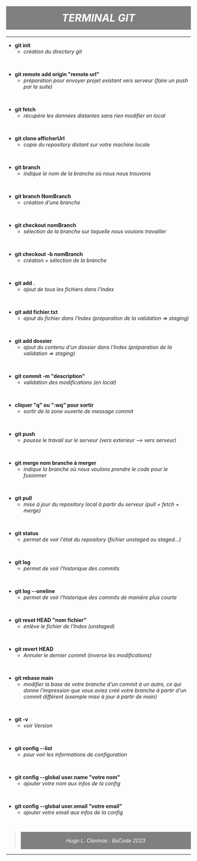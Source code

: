 # <span style="text-align: center; color:white; margin: none; padding: 15px 0; background-color: gray; display: inline-block; width: 100%;">*TERMINAL GIT*</span>

---

- **git init**
    * *création du directory git*
<br>

- **git remote add origin "remote url"**
    * *préparation pour envoyer projet existant vers serveur (faire un push par la suite)*
<br>

- **git fetch**
    * *récupère les données distantes sans rien modifier en local*
<br>

- **git clone afficherUrl**
    * *copie du repository distant sur votre machine locale*
<br>

- **git branch**
    * *indique le nom de la branche où nous nous trouvons*
<br>

- **git branch NomBranch**
    * *création d'une branche*
<br>

- **git checkout nomBranch**
    * *sélection de la branche sur laquelle nous voulons travailler*
<br>

- **git checkout -b nomBranch**
    * *création + sélection de la branche*
<br>

- **git add .**
    * *ajout de tous les fichiers dans l'Index*
<br>

- **git add fichier.txt**
    * *ajout du fichier dans l'Index (préparation de la validation => staging)*
<br>

- **git add dossier**
    * *ajout du contenu d'un dossier dans l'Index (préparation de la validation => staging)*
<br>

- **git commit -m "description"**
    * *validation des modifications (en local)*
<br>

- **cliquer "q" ou ":wq" pour sortir**
    * *sortir de la zone ouverte de message commit*
<br>

- **git push**
    * *pousse le travail sur le serveur (vers exterieur --> vers serveur)*
<br>

- **git merge nom branche à merger**
    * *indique la branche où nous voulons prendre le code pour le fusionner*
<br>

- **git pull**
    * *mise à jour du repository local à partir du serveur (pull = fetch + merge)*
<br>

- **git status**
    * *permet de voir l'état du repository (fichier unstaged ou staged...)*
<br>

- **git log**
    * *permet de voir l'historique des commits*
<br>

- **git log --oneline**
    * *permet de voir l'historique des commits de manière plus courte*
<br>

- **git reset HEAD "nom fichier"**
    * *enlève le fichier de l'Index (unstaged)*
<br>

- **git revert HEAD**
    * *Annuler le dernier commit (inverse les modifications)*
<br>

- **git rebase main**
    * *modifier la base de votre branche d'un commit à un autre, ce qui donne l'impression que vous aviez créé votre branche à partir d'un commit différent (exemple mise à jour à partir de main)*
<br>

- **git -v**
    * *voir Version*
<br>

- **git config --list**
    * *pour voir les informations de configuration*
<br>

- **git config --global user.name "votre nom"**
    * *ajouter votre nom aux infos de la config*
<br>

- **git config --global user.email "votre email"**
    * *ajouter votre email aux infos de la config*
<br>


> <span style="text-align: center; color:white; padding: 15px 0; background-color: gray; display: inline-block; width: 100%;">*Hugo L. Clavinas : BeCode 2023*</span>

---